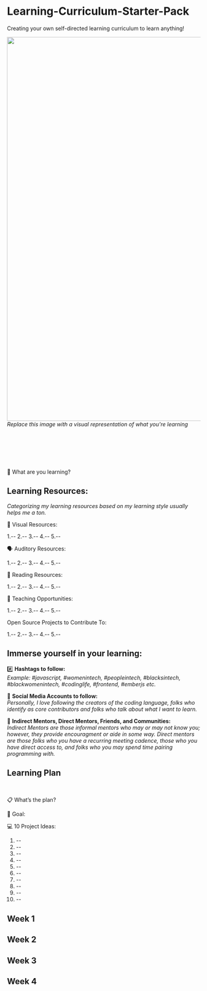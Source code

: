 # Learning-Curriculum-Starter-Pack
Creating your own self-directed learning curriculum to learn anything!

<img src="https://user-images.githubusercontent.com/7072856/112834525-18149c80-9066-11eb-8451-e224d1bbc5f4.png" width=1000 />
<i>Replace this image with a visual representation of what you're learning</i>


<p>&nbsp;</p>
<p>&nbsp;</p>
<p>&nbsp;</p>

🤔 What are you learning?


## Learning Resources:
<i> Categorizing my learning resources based on my learning style usually helps me a ton. </i>



👀 Visual Resources:


1.--
2.--
3.--
4.--
5.--

🗣 Auditory Resources: 


1.--
2.--
3.--
4.--
5.--

📖 Reading Resources:


1.--
2.--
3.--
4.--
5.--

📝 Teaching Opportunities:


1.--
2.--
3.--
4.--
5.--

Open Source Projects to Contribute To:


1.--
2.--
3.--
4.--
5.--


## Immerse yourself in your learning:

#️⃣ <b>Hashtags to follow:</b>
<br />
<i>Example: #javascript, #womenintech, #peopleintech, #blacksintech, #blackwomenintech, #codinglife, #frontend, #emberjs etc.</i>

👤 <b>Social Media Accounts to follow:</b>
<br />
<i>Personally, I love following the creators of the coding language, folks who identify as core contributors and folks who talk about what I want to learn. </i>

👥 <b>Indirect Mentors, Direct Mentors, Friends, and Communities:</b>
<br />
<i>Indirect Mentors are those informal mentors who may or may not know you; however, they provide encouragment or aide in some way. Direct mentors are those folks who you have a recurring meeting cadence, those who you have direct access to, and folks who you may spend time pairing programming with.</i>


## Learning Plan
<p>&nbsp;</p>
📋 What’s the plan? 


🎯 Goal:


💻 10 Project Ideas:


1. --
2. --
3. --
4. --
5. --
6. --
7. --
8. --
9. --
10. --


Week 1
----------
Week 2
----------
Week 3
----------
Week 4
----------


